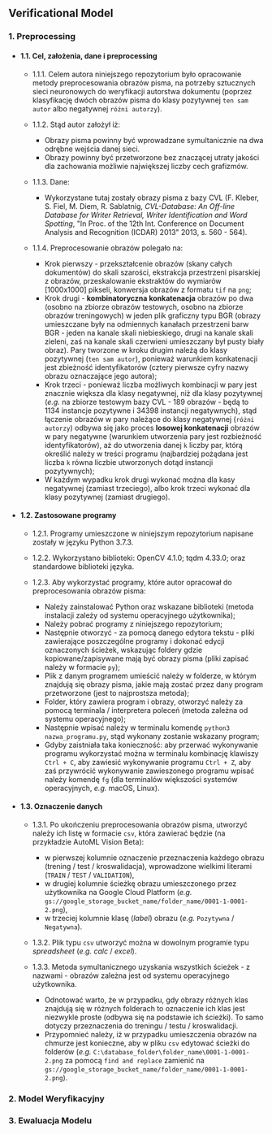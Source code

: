 ## Verificational Model

### 1. Preprocessing
  
   * #### 1.1. Cel, założenia, dane i preprocessing
   
       * 1.1.1. Celem autora niniejszego repozytorium było opracowanie metody preprocesowania obrazów pisma, na potrzeby sztucznych sieci neuronowych do weryfikacji autorstwa dokumentu (poprzez klasyfikację dwóch obrazów pisma do klasy pozytywnej `ten sam autor` albo negatywnej `różni autorzy`).
       
       * 1.1.2. Stąd autor założył iż:
        
            - Obrazy pisma powinny być wprowadzane symultanicznie na dwa odrębne wejścia danej sieci.      
            - Obrazy powinny być przetworzone bez znaczącej utraty jakości dla zachowania możliwie największej liczby cech grafizmów.
            
       * 1.1.3. Dane:
       
            - Wykorzystane tutaj zostały obrazy pisma z bazy CVL (F. Kleber, S. Fiel, M. Diem, R. Sablatnig, *CVL-Database: An Off-line Database for Writer Retrieval, Writer Identification and Word Spotting*, "In Proc. of the 12th Int. Conference on Document Analysis and Recognition (ICDAR) 2013" 2013, s. 560 - 564).
            
       * 1.1.4. Preprocesowanie obrazów polegało na:
               
            - Krok pierwszy - przekształcenie obrazów (skany całych dokumentów) do skali szarości, ekstrakcja przestrzeni pisarskiej z obrazów, przeskalowanie ekstraktów do wymiarów [1000x1000] pikseli, konwersja obrazów z formatu `tif` na `png`;
            - Krok drugi - **kombinatoryczna konkatenacja** obrazów po dwa (osobno na zbiorze obrazów testowych, osobno na zbiorze obrazów treningowych) w jeden plik graficzny typu BGR (obrazy umieszczane były na odmiennych kanałach przestrzeni barw BGR - jeden na kanale skali niebieskiego, drugi na kanale skali zieleni, zaś na kanale skali czerwieni umieszczany był pusty biały obraz). Pary tworzone w kroku drugim należą do klasy pozytywnej (`ten sam autor`), ponieważ warunkiem konkatenacji jest zbieżność identyfikatorów (cztery pierwsze cyfry nazwy obrazu oznaczające jego autora);
            - Krok trzeci - ponieważ liczba możliwych kombinacji w pary jest znacznie większa dla klasy negatywnej, niż dla klasy pozytywnej (*e.g.* na zbiorze testowym bazy CVL - 189 obrazów - będą to 1134 instancje pozytywne i 34398 instancji negatywnych), stąd łączenie obrazów w pary należące do klasy negatywnej (`różni autorzy`) odbywa się jako proces **losowej konkatenacji** obrazów w pary negatywne (warunkiem utworzenia pary jest rozbieżność identyfikatorów), aż do utworzenia danej `k` liczby par, którą określić należy w treści programu (najbardziej pożądana jest liczba `k` równa liczbie utworzonych dotąd instancji pozytywnych);
            - W każdym wypadku krok drugi wykonać można dla kasy negatywnej (zamiast trzeciego), albo krok trzeci wykonać dla klasy pozytywnej (zamiast drugiego).                   
  
   * #### 1.2. Zastosowane programy
   		
       * 1.2.1. Programy umieszczone w niniejszym repozytorium napisane zostały w języku Python 3.7.3.
  
       * 1.2.2. Wykorzystano biblioteki: OpenCV 4.1.0; tqdm 4.33.0; oraz standardowe biblioteki języka.
  
       * 1.2.3. Aby wykorzystać programy, które autor opracował do preprocesowania obrazów pisma:
  
           - Należy zainstalować Python oraz wskazane biblioteki (metoda instalacji zależy od systemu operacyjnego użytkownika);
           - Należy pobrać programy z niniejszego repozytorium;
           - Następnie otworzyć - za pomocą danego edytora tekstu - pliki zawierające poszczególne programy i dokonać edycji oznaczonych ścieżek, wskazując foldery gdzie kopiowane/zapisywane mają być obrazy pisma (pliki zapisać należy w formacie `py`);
           - Plik z danym programem umieścić należy w folderze, w którym znajdują się obrazy pisma, jakie mają zostać przez dany program przetworzone (jest to najprostsza metoda);
           - Folder, który zawiera program i obrazy, otworzyć należy za pomocą terminala / interpretera poleceń (metoda zależna od systemu operacyjnego);
           - Następnie wpisać należy w terminalu komendę `python3 nazwa_programu.py`, stąd wykonany zostanie wskazany program;
           - Gdyby zaistniała taka konieczność: aby przerwać wykonywanie programu wykorzystać można w terminalu kombinację klawiszy `Ctrl + C`, aby zawiesić wykonywanie programu `Ctrl + Z`, aby zaś przywrócić wykonywanie zawieszonego programu wpisać należy komendę `fg` (dla terminalów większości systemów operacyjnych, *e.g.* macOS, Linux).  
   
   * #### 1.3. Oznaczenie danych
   
       * 1.3.1. Po ukończeniu preprocesowania obrazów pisma, utworzyć należy ich listę w formacie `csv`, która zawierać będzie (na przykładzie AutoML Vision Beta):
       
           - w pierwszej kolumnie oznaczenie przeznaczenia każdego obrazu (trening / test / kroswalidacja), wprowadzone wielkimi literami (`TRAIN` / `TEST` / `VALIDATION`),
           - w drugiej kolumnie ścieżkę obrazu umieszczonego przez użytkownika na Google Cloud Platform (*e.g.* `gs://google_storage_bucket_name/folder_name/0001-1-0001-2.png`),
           - w trzeciej kolumnie klasę (*label*) obrazu (*e.g.* `Pozytywna` / `Negatywna`).
           
       * 1.3.2. Plik typu `csv` utworzyć można w dowolnym programie typu *spreadsheet* (*e.g.* *calc* / *excel*).
       
       * 1.3.3. Metoda symultanicznego uzyskania wszystkich ścieżek - z nazwami - obrazów zależna jest od systemu operacyjnego użytkownika. 
       
            - Odnotować warto, że w przypadku, gdy obrazy różnych klas znajdują się w różnych folderach to oznaczenie ich klas jest niezwykle proste (odbywa się na podstawie ich ścieżki). To samo dotyczy przeznaczenia do treningu / testu / kroswalidacji.
            - Przypomnieć należy, iż w przypadku umieszczenia obrazów na chmurze jest konieczne, aby w pliku `csv` edytować ścieżki do folderów (*e.g.* `C:\database_folder\folder_name\0001-1-0001-2.png` za pomocą `find and replace` zamienić na `gs://google_storage_bucket_name/folder_name/0001-1-0001-2.png`).         
  
### 2. Model Weryfikacyjny
### 3. Ewaluacja Modelu

